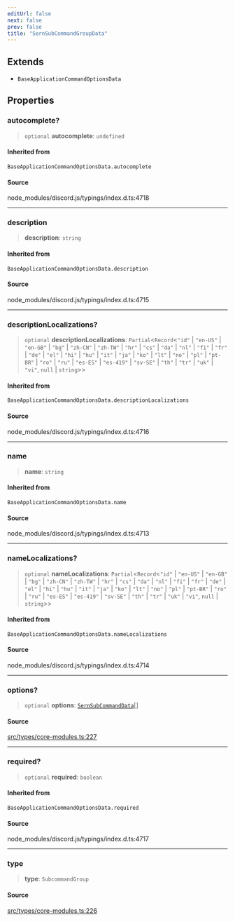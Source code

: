 ```yaml
---
editUrl: false
next: false
prev: false
title: "SernSubCommandGroupData"
---
```


## Extends

- `BaseApplicationCommandOptionsData`

## Properties

### autocomplete?

> `optional` **autocomplete**: `undefined`

#### Inherited from

`BaseApplicationCommandOptionsData.autocomplete`

#### Source

node\_modules/discord.js/typings/index.d.ts:4718

***

### description

> **description**: `string`

#### Inherited from

`BaseApplicationCommandOptionsData.description`

#### Source

node\_modules/discord.js/typings/index.d.ts:4715

***

### descriptionLocalizations?

> `optional` **descriptionLocalizations**: `Partial`\<`Record`\<`"id"` \| `"en-US"` \| `"en-GB"` \| `"bg"` \| `"zh-CN"` \| `"zh-TW"` \| `"hr"` \| `"cs"` \| `"da"` \| `"nl"` \| `"fi"` \| `"fr"` \| `"de"` \| `"el"` \| `"hi"` \| `"hu"` \| `"it"` \| `"ja"` \| `"ko"` \| `"lt"` \| `"no"` \| `"pl"` \| `"pt-BR"` \| `"ro"` \| `"ru"` \| `"es-ES"` \| `"es-419"` \| `"sv-SE"` \| `"th"` \| `"tr"` \| `"uk"` \| `"vi"`, `null` \| `string`\>\>

#### Inherited from

`BaseApplicationCommandOptionsData.descriptionLocalizations`

#### Source

node\_modules/discord.js/typings/index.d.ts:4716

***

### name

> **name**: `string`

#### Inherited from

`BaseApplicationCommandOptionsData.name`

#### Source

node\_modules/discord.js/typings/index.d.ts:4713

***

### nameLocalizations?

> `optional` **nameLocalizations**: `Partial`\<`Record`\<`"id"` \| `"en-US"` \| `"en-GB"` \| `"bg"` \| `"zh-CN"` \| `"zh-TW"` \| `"hr"` \| `"cs"` \| `"da"` \| `"nl"` \| `"fi"` \| `"fr"` \| `"de"` \| `"el"` \| `"hi"` \| `"hu"` \| `"it"` \| `"ja"` \| `"ko"` \| `"lt"` \| `"no"` \| `"pl"` \| `"pt-BR"` \| `"ro"` \| `"ru"` \| `"es-ES"` \| `"es-419"` \| `"sv-SE"` \| `"th"` \| `"tr"` \| `"uk"` \| `"vi"`, `null` \| `string`\>\>

#### Inherited from

`BaseApplicationCommandOptionsData.nameLocalizations`

#### Source

node\_modules/discord.js/typings/index.d.ts:4714

***

### options?

> `optional` **options**: [`SernSubCommandData`](/v4/api/interfaces/sernsubcommanddata/)[]

#### Source

[src/types/core-modules.ts:227](https://github.com/sern-handler/handler/blob/67bb4d4b9fa126f24874a3de1d4378e9fe9aca07/src/types/core-modules.ts#L227)

***

### required?

> `optional` **required**: `boolean`

#### Inherited from

`BaseApplicationCommandOptionsData.required`

#### Source

node\_modules/discord.js/typings/index.d.ts:4717

***

### type

> **type**: `SubcommandGroup`

#### Source

[src/types/core-modules.ts:226](https://github.com/sern-handler/handler/blob/67bb4d4b9fa126f24874a3de1d4378e9fe9aca07/src/types/core-modules.ts#L226)

